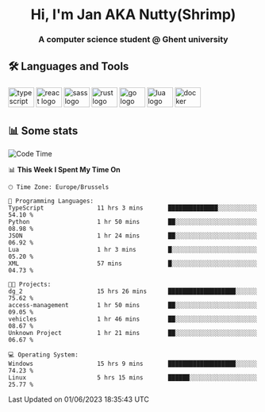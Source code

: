 <h1 align="center">Hi, I'm Jan AKA Nutty(Shrimp)</h1>
<h3 align="center">A computer science student @ Ghent university</h3>

<h2 align="left">🛠️ Languages and Tools</h2>

###

<div align="left">
  <img src="https://cdn.jsdelivr.net/gh/devicons/devicon/icons/typescript/typescript-original.svg" height="40" width="52" alt="typescript logo"  />
  <img src="https://cdn.jsdelivr.net/gh/devicons/devicon/icons/react/react-original.svg" height="40" width="52" alt="react logo"  />
  <img src="https://cdn.jsdelivr.net/gh/devicons/devicon/icons/sass/sass-original.svg" height="40" width="52" alt="sass logo"  />
  <img src="https://cdn.jsdelivr.net/gh/devicons/devicon/icons/rust/rust-plain.svg" height="40" width="52" alt="rust logo"  />
  <img src="https://cdn.jsdelivr.net/gh/devicons/devicon/icons/go/go-original.svg" height="40" width="52" alt="go logo"  />
  <img src="https://cdn.jsdelivr.net/gh/devicons/devicon/icons/lua/lua-original.svg" height="40" width="52" alt="lua logo"  />
  <img src="https://cdn.jsdelivr.net/gh/devicons/devicon/icons/docker/docker-original.svg" height="40" width="52" alt="docker logo"  />
</div>

<h2>📊 Some stats</h2>

<!--START_SECTION:waka-->
![Code Time](http://img.shields.io/badge/Code%20Time-3%2C239%20hrs%2037%20mins-blue)

📊 **This Week I Spent My Time On** 

```text
🕑︎ Time Zone: Europe/Brussels

💬 Programming Languages: 
TypeScript               11 hrs 3 mins       ██████████████░░░░░░░░░░░   54.10 % 
Python                   1 hr 50 mins        ██░░░░░░░░░░░░░░░░░░░░░░░   08.98 % 
JSON                     1 hr 24 mins        ██░░░░░░░░░░░░░░░░░░░░░░░   06.92 % 
Lua                      1 hr 3 mins         █░░░░░░░░░░░░░░░░░░░░░░░░   05.20 % 
XML                      57 mins             █░░░░░░░░░░░░░░░░░░░░░░░░   04.73 % 

🐱‍💻 Projects: 
dg_2                     15 hrs 26 mins      ███████████████████░░░░░░   75.62 % 
access-management        1 hr 50 mins        ██░░░░░░░░░░░░░░░░░░░░░░░   09.05 % 
vehicles                 1 hr 46 mins        ██░░░░░░░░░░░░░░░░░░░░░░░   08.67 % 
Unknown Project          1 hr 21 mins        ██░░░░░░░░░░░░░░░░░░░░░░░   06.67 % 

💻 Operating System: 
Windows                  15 hrs 9 mins       ███████████████████░░░░░░   74.23 % 
Linux                    5 hrs 15 mins       ██████░░░░░░░░░░░░░░░░░░░   25.77 % 
```


 Last Updated on 01/06/2023 18:35:43 UTC
<!--END_SECTION:waka-->
